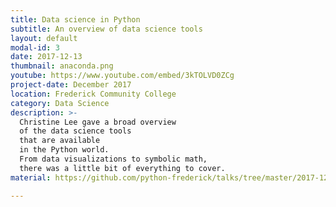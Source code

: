 ```yaml
---
title: Data science in Python
subtitle: An overview of data science tools
layout: default
modal-id: 3
date: 2017-12-13
thumbnail: anaconda.png
youtube: https://www.youtube.com/embed/3kTOLVD0ZCg
project-date: December 2017
location: Frederick Community College
category: Data Science
description: >-
  Christine Lee gave a broad overview
  of the data science tools
  that are available
  in the Python world.
  From data visualizations to symbolic math,
  there was a little bit of everything to cover.
material: https://github.com/python-frederick/talks/tree/master/2017-12-data-science

---
```

